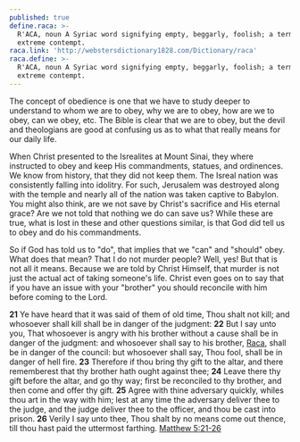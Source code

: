 ```yaml
---
published: true
define.raca: >-
  R'ACA, noun A Syriac word signifying empty, beggarly, foolish; a term of
  extreme contempt.
raca.link: 'http://webstersdictionary1828.com/Dictionary/raca'
raca.define: >-
  R'ACA, noun A Syriac word signifying empty, beggarly, foolish; a term of
  extreme contempt.
---
```

The concept of obedience is one that we have to study deeper to understand to whom we are to obey, why we are to obey, how are we to obey, can we obey, etc. The Bible is clear that we are to obey, but the devil and theologians are good at confusing us as to what that really means for our daily life.

When Christ presented to the Isrealites at Mount Sinai, they where instructed to obey and keep His commandments, statues, and ordinences. We know from history, that they did not keep them. The Isreal nation was consistently falling into idolitry. For such, Jerusalem was destroyed along with the temple and nearly all of the nation was taken captive to Babylon. You might also think, are we not save by Christ's sacrifice and His eternal grace? Are we not told that nothing we do can save us? While these are true, what is lost in these and other questions similar, is that God did tell us to obey and do his commandments.



So if God has told us to "do", that implies that we "can" and "should" obey. What does that mean? That I do not murder people? Well, yes! But that is not all it means. Because we are told by Christ Himself, that murder is not just the actual act of taking someone's life. Christ even goes on to say that if you have an issue with your "brother" you should reconcile with him before coming to the Lord.

>
**21** Ye have heard that it was said of them of old time, Thou shalt not kill; and whosoever shall kill shall be in danger of the judgment:
**22** But I say unto you, That whosoever is angry with his brother without a cause shall be in danger of the judgment: and whosoever shall say to his brother, [Raca]({{raca.link}} "{{raca.define}}"), shall be in danger of the council: but whosoever shall say, Thou fool, shall be in danger of hell fire.
**23** Therefore if thou bring thy gift to the altar, and there rememberest that thy brother hath ought against thee;
**24** Leave there thy gift before the altar, and go thy way; first be reconciled to thy brother, and then come and offer thy gift.
**25** Agree with thine adversary quickly, whiles thou art in the way with him; lest at any time the adversary deliver thee to the judge, and the judge deliver thee to the officer, and thou be cast into prison.
**26** Verily I say unto thee, Thou shalt by no means come out thence, till thou hast paid the uttermost farthing.
[Matthew 5:21-26](https://www.biblegateway.com/passage/?search=Matthew+5:21-26&version=KJV)








